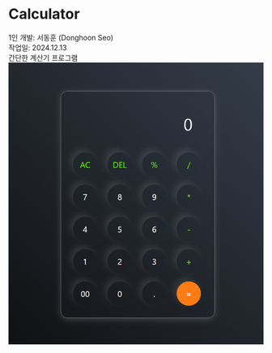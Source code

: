 # Calculator

1인 개발: 서동훈 (Donghoon Seo) <br>
작업일: 2024.12.13 <br>
간단한 계산기 프로그램 <br>
![capture.png](https://github.com/hoondongseo/Calculator/blob/main/capture.png)
